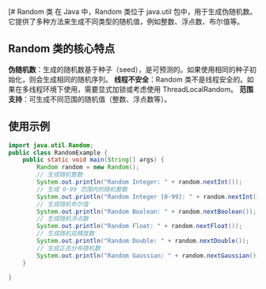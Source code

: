 [# Random 类
在 Java 中，Random 类位于 java.util 包中，用于生成伪随机数。它提供了多种方法来生成不同类型的随机值，例如整数、浮点数、布尔值等。
## Random 类的核心特点
**伪随机数**：生成的随机数基于种子（seed），是可预测的。如果使用相同的种子初始化，则会生成相同的随机序列。
**线程不安全**：Random 类不是线程安全的。如果在多线程环境下使用，需要显式加锁或考虑使用 ThreadLocalRandom。
**范围支持**：可生成不同范围的随机值（整数、浮点数等）。
## 使用示例
```java
import java.util.Random;
public class RandomExample {
    public static void main(String[] args) {
        Random random = new Random();
        // 生成随机整数
        System.out.println("Random Integer: " + random.nextInt());
        // 生成 0-99 范围内的随机整数
        System.out.println("Random Integer [0-99]: " + random.nextInt(100));
        // 生成随机布尔值
        System.out.println("Random Boolean: " + random.nextBoolean());
        // 生成随机浮点数
        System.out.println("Random Float: " + random.nextFloat());
        // 生成随机双精度数
        System.out.println("Random Double: " + random.nextDouble());
        // 生成正态分布随机数
        System.out.println("Random Gaussian: " + random.nextGaussian());
    }

}
```
